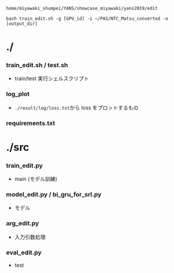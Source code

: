 `home/miyawaki_shumpei/YANS/showcase_miyawaki/yans2019/edit`

```実行
bash train_edit.sh -g [GPU_id] -i ~/PAS/NTC_Matsu_converted -o [output_dir]
```


# ./

### train_edit.sh / test.sh
- train/test 実行シェルスクリプト

### log_plot
- `./result/log/loss.txt`から loss をプロットするもの

### requirements.txt


# ./src

### train_edit.py
- main (モデル訓練)

### model_edit.py / bi_gru_for_srl.py
- モデル

### arg_edit.py
- 入力引数処理

### eval_edit.py
- test 

